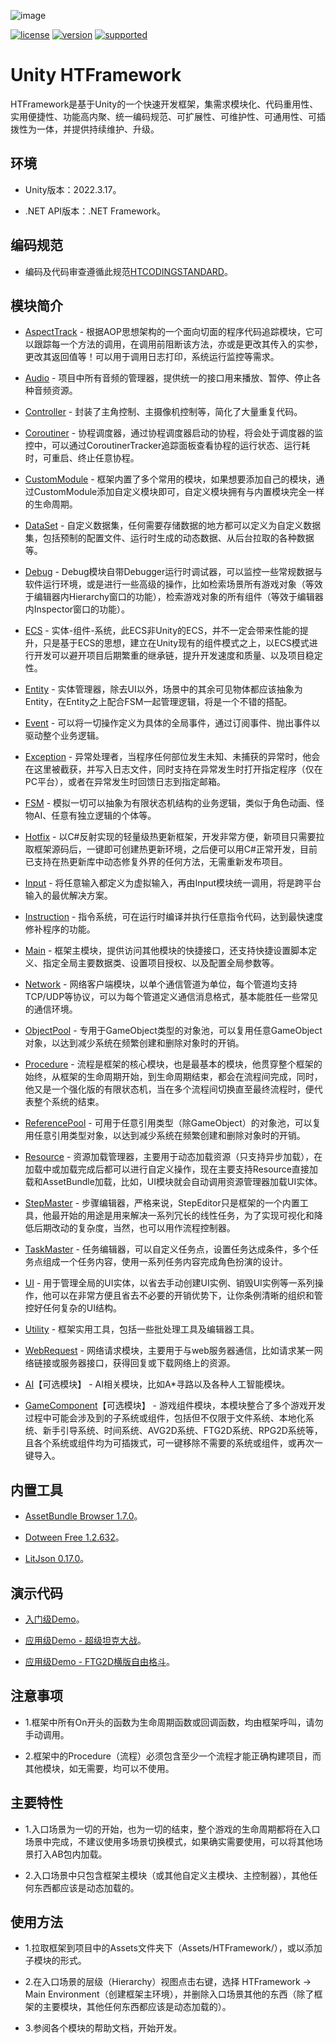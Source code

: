 ![image](Editor/Main/Texture/HTFrameworkLOGOTitle.png)

[![license](https://img.shields.io/badge/license-MIT-blue.svg)](https://github.com/SaiTingHu/HTFramework/blob/master/LICENSE)
[![version](https://img.shields.io/github/v/release/SaiTingHu/HTFramework?color=green&label=version)](https://github.com/SaiTingHu/HTFramework/releases)
[![supported](https://img.shields.io/badge/supported-Unity-success.svg)](https://unity.com/)

# Unity HTFramework

HTFramework是基于Unity的一个快速开发框架，集需求模块化、代码重用性、实用便捷性、功能高内聚、统一编码规范、可扩展性、可维护性、可通用性、可插拨性为一体，并提供持续维护、升级。

## 环境

- Unity版本：2022.3.17。

- .NET API版本：.NET Framework。

## 编码规范

- 编码及代码审查遵循此规范[HTCODINGSTANDARD](https://github.com/SaiTingHu/HTFramework/blob/master/HTCODINGSTANDARD.md)。

## 模块简介

- [AspectTrack](https://wanderer.blog.csdn.net/article/details/85617377) - 根据AOP思想架构的一个面向切面的程序代码追踪模块，它可以跟踪每一个方法的调用，在调用前阻断该方法，亦或是更改其传入的实参，更改其返回值等！可以用于调用日志打印，系统运行监控等需求。

- [Audio](https://wanderer.blog.csdn.net/article/details/89874351) - 项目中所有音频的管理器，提供统一的接口用来播放、暂停、停止各种音频资源。

- [Controller](https://wanderer.blog.csdn.net/article/details/89416110) - 封装了主角控制、主摄像机控制等，简化了大量重复代码。

- [Coroutiner](https://wanderer.blog.csdn.net/article/details/91492838) - 协程调度器，通过协程调度器启动的协程，将会处于调度器的监控中，可以通过CoroutinerTracker追踪面板查看协程的运行状态、运行耗时，可重启、终止任意协程。

- [CustomModule](https://wanderer.blog.csdn.net/article/details/103390089) - 框架内置了多个常用的模块，如果想要添加自己的模块，通过CustomModule添加自定义模块即可，自定义模块拥有与内置模块完全一样的生命周期。

- [DataSet](https://wanderer.blog.csdn.net/article/details/89395574) - 自定义数据集，任何需要存储数据的地方都可以定义为自定义数据集，包括预制的配置文件、运行时生成的动态数据、从后台拉取的各种数据等。

- [Debug](https://wanderer.blog.csdn.net/article/details/102570194) - Debug模块自带Debugger运行时调试器，可以监控一些常规数据与软件运行环境，或是进行一些高级的操作，比如检索场景所有游戏对象（等效于编辑器内Hierarchy窗口的功能），检索游戏对象的所有组件（等效于编辑器内Inspector窗口的功能）。

- [ECS](https://wanderer.blog.csdn.net/article/details/106619485) - 实体-组件-系统，此ECS非Unity的ECS，并不一定会带来性能的提升，只是基于ECS的思想，建立在Unity现有的组件模式之上，以ECS模式进行开发可以避开项目后期繁重的继承链，提升开发速度和质量、以及项目稳定性。

- [Entity](https://wanderer.blog.csdn.net/article/details/101541066) - 实体管理器，除去UI以外，场景中的其余可见物体都应该抽象为Entity，在Entity之上配合FSM一起管理逻辑，将是一个不错的搭配。

- [Event](https://wanderer.blog.csdn.net/article/details/85689865) - 可以将一切操作定义为具体的全局事件，通过订阅事件、抛出事件以驱动整个业务逻辑。

- [Exception](https://wanderer.blog.csdn.net/article/details/102894933) - 异常处理者，当程序任何部位发生未知、未捕获的异常时，他会在这里被截获，并写入日志文件，同时支持在异常发生时打开指定程序（仅在PC平台），或者在异常发生时回馈日志到指定邮箱。

- [FSM](https://wanderer.blog.csdn.net/article/details/86073351) - 模拟一切可以抽象为有限状态机结构的业务逻辑，类似于角色动画、怪物AI、任意有独立逻辑的个体等。

- [Hotfix](https://wanderer.blog.csdn.net/article/details/90479971) - 以C#反射实现的轻量级热更新框架，开发非常方便，新项目只需要拉取框架源码后，一键即可创建热更新环境，之后便可以用C#正常开发，目前已支持在热更新库中动态修复外界的任何方法，无需重新发布项目。

- [Input](https://wanderer.blog.csdn.net/article/details/89001848) - 将任意输入都定义为虚拟输入，再由Input模块统一调用，将是跨平台输入的最优解决方案。

- [Instruction](https://wanderer.blog.csdn.net/article/details/130918484) - 指令系统，可在运行时编译并执行任意指令代码，达到最快速度修补程序的功能。

- [Main](https://wanderer.blog.csdn.net/article/details/102956756) - 框架主模块，提供访问其他模块的快捷接口，还支持快捷设置脚本定义、指定全局主要数据类、设置项目授权、以及配置全局参数等。

- [Network](https://wanderer.blog.csdn.net/article/details/103575999) - 网络客户端模块，以单个通信管道为单位，每个管道均支持TCP/UDP等协议，可以为每个管道定义通信消息格式，基本能胜任一些常见的通信环境。

- [ObjectPool](https://wanderer.blog.csdn.net/article/details/86610600) - 专用于GameObject类型的对象池，可以复用任意GameObject对象，以达到减少系统在频繁创建和删除对象时的开销。

- [Procedure](https://wanderer.blog.csdn.net/article/details/86998412) - 流程是框架的核心模块，也是最基本的模块，他贯穿整个框架的始终，从框架的生命周期开始，到生命周期结束，都会在流程间完成，同时，他又是一个强化版的有限状态机，当在多个流程间切换直至最终流程时，便代表整个系统的结束。

- [ReferencePool](https://wanderer.blog.csdn.net/article/details/87191712) - 可用于任意引用类型（除GameObject）的对象池，可以复用任意引用类型对象，以达到减少系统在频繁创建和删除对象时的开销。

- [Resource](https://wanderer.blog.csdn.net/article/details/88852698) - 资源加载管理器，主要用于动态加载资源（只支持异步加载），在加载中或加载完成后都可以进行自定义操作，现在主要支持Resource直接加载和AssetBundle加载，比如，UI模块就会自动调用资源管理器加载UI实体。

- [StepMaster](https://wanderer.blog.csdn.net/article/details/87712995) - 步骤编辑器，严格来说，StepEditor只是框架的一个内置工具，他最开始的用途是用来解决一系列冗长的线性任务，为了实现可视化和降低后期改动的复杂度，当然，也可以用作流程控制器。

- [TaskMaster](https://wanderer.blog.csdn.net/article/details/104317219) - 任务编辑器，可以自定义任务点，设置任务达成条件，多个任务点组成一个任务内容，使用一系列任务内容完成角色扮演的设计。

- [UI](https://wanderer.blog.csdn.net/article/details/88125982) - 用于管理全局的UI实体，以省去手动创建UI实例、销毁UI实例等一系列操作，他可以在非常方便且省去不必要的开销优势下，让你条例清晰的组织和管控好任何复杂的UI结构。

- [Utility](https://wanderer.blog.csdn.net/article/details/102971712) - 框架实用工具，包括一些批处理工具及编辑器工具。

- [WebRequest](https://wanderer.blog.csdn.net/article/details/89886124) - 网络请求模块，主要用于与web服务器通信，比如请求某一网络链接或服务器接口，获得回复或下载网络上的资源。

- [AI](https://github.com/SaiTingHu/HTFrameworkAI)【可选模块】 - AI相关模块，比如A*寻路以及各种人工智能模块。

- [GameComponent](https://github.com/SaiTingHu/HTFrameworkGameComponent)【可选模块】 - 游戏组件模块，本模块整合了多个游戏开发过程中可能会涉及到的子系统或组件，包括但不仅限于文件系统、本地化系统、新手引导系统、时间系统、AVG2D系统、FTG2D系统、RPG2D系统等，且各个系统或组件均为可插拨式，可一键移除不需要的系统或组件，或再次一键导入。

## 内置工具

- [AssetBundle Browser 1.7.0](https://docs.unity3d.com/Manual/AssetBundles-Browser.html)。

- [Dotween Free 1.2.632](http://dotween.demigiant.com/)。

- [LitJson 0.17.0](https://github.com/LitJSON/litjson)。

## 演示代码

- [入门级Demo](https://github.com/SaiTingHu/HTFrameworkDemo)。

- [应用级Demo - 超级坦克大战](https://blog.csdn.net/qq992817263/category_10133279.html)。

- [应用级Demo - FTG2D横版自由格斗](https://blog.csdn.net/qq992817263/category_10732753.html)。

## 注意事项

- 1.框架中所有On开头的函数为生命周期函数或回调函数，均由框架呼叫，请勿手动调用。

- 2.框架中的Procedure（流程）必须包含至少一个流程才能正确构建项目，而其他模块，如无需要，均可以不使用。

## 主要特性

- 1.入口场景为一切的开始，也为一切的结束，整个游戏的生命周期都将在入口场景中完成，不建议使用多场景切换模式，如果确实需要使用，可以将其他场景打入AB包内加载。

- 2.入口场景中只包含框架主模块（或其他自定义主模块、主控制器），其他任何东西都应该是动态加载的。

## 使用方法

- 1.拉取框架到项目中的Assets文件夹下（Assets/HTFramework/），或以添加子模块的形式。

- 2.在入口场景的层级（Hierarchy）视图点击右键，选择 HTFramework -> Main Environment（创建框架主环境），并删除入口场景其他的东西（除了框架的主要模块，其他任何东西都应该是动态加载的）。

- 3.参阅各个模块的帮助文档，开始开发。

